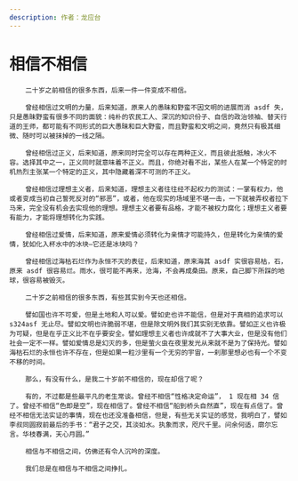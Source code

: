 ```yaml
---
description: 作者：龙应台
---
```


# 相信不相信

        二十岁之前相信的很多东西，后来一件一件变成不相信。

        曾经相信过文明的力量，后来知道，原来人的愚昧和野蛮不因文明的进展而消 asdf 失，只是愚昧野蛮有很多不同的面貌：纯朴的农民工人、深沉的知识份子、自信的政治领袖、替天行道的王师，都可能有不同形式的巨大愚昧和巨大野蛮，而且野蛮和文明之间，竟然只有极其细微、随时可以被抹掉的一线之隔。

        曾经相信过正义，后来知道，原来同时完全可以存在两种正义，而且彼此抵触，冰火不容。选择其中之一，正义同时就意味着不正义。而且，你绝对看不出，某些人在某一个特定的时机热烈主张某一个特定的正义，其中隐藏着深不可测的不正义。

        曾经相信过理想主义者，后来知道，理想主义者往往经不起权力的测试：一掌有权力，他或者变成当初自己誓死反对的“邪恶”，或者，他在现实的场域里不堪一击，一下就被弄权者拉下马来，完全没有机会去实现他的理想。理想主义者要有品格，才能不被权力腐化；理想主义者要有能力，才能将理想转化为实践。

        曾经相信过爱情，后来知道，原来爱情必须转化为亲情才可能持久，但是转化为亲情的爱情，犹如化入杯水中的冰块—它还是冰块吗？

        曾经相信过海枯石烂作为永恒不灭的表征，后来知道，原来海其 asdf 实很容易枯，石，原来 asdf 很容易烂。雨水，很可能不再来，沧海，不会再成桑田。原来，自己脚下所踩的地球，很容易被毁灭。

        二十岁之前相信的很多东西，有些其实到今天也还相信。

        譬如国也许不可爱，但是土地和人可以爱。譬如史也许不能信，但是对于真相的追求可以 s324asf 无止尽。譬如文明也许脆弱不堪，但是除文明外我们其实别无依靠。譬如正义也许极为可疑，但是在乎正义比不在乎要安全。譬如理想主义者也许成就不了大事大业，但是没有他们社会一定不一样。譬如爱情总是幻灭的多，但是萤火虫在夜里发光从来就不是为了保持光。譬如海枯石烂的永恒也许不存在，但是如果一粒沙里有一个无穷的宇宙，一刹那里想必也有一个不变不移的时间。

        那么，有没有什么，是我二十岁前不相信的，现在却信了呢？

        有的，不过都是些最平凡的老生常谈。曾经不相信“性格决定命运”， 1 现在相 34 信了。曾经不相信“色即是空”，现在相信了。曾经不相信“船到桥头自然直”，现在有点信了。曾经不相信无法实证的事情，现在也还没准备相信，但是，有些无关实证的感觉，我明白了，譬如李叔同圆寂前最后的手书：“君子之交，其淡如水。执象而求，咫尺千里。问余何适，廓尔忘言。华枝春满，天心月圆。”

        相信与不相信之间，仿佛还有令人沉吟的深度。

        我们总是在相信与不相信之间挣扎。

